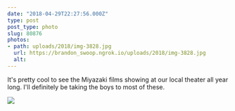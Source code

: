```yaml
---
date: "2018-04-29T22:27:56.000Z"
type: post 
post_type: photo
slug: 80876
photos: 
- path: uploads/2018/img-3828.jpg
  url: https://brandon_swoop.ngrok.io/uploads/2018/img-3828.jpg
  alt: 
---
```

It&#39;s pretty cool to see the Miyazaki films showing at our local theater all year long. I&#39;ll definitely be taking the boys to most of these.


![](/uploads/2018/img-3828.jpg)

